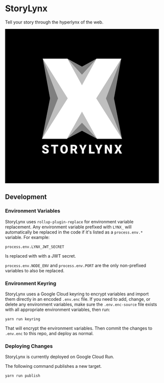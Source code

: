 # StoryLynx

Tell your story through the hyperlynx of the web.

![StoryLynx](./static/img/storylynx.svg)

## Development

### Environment Variables

StoryLynx uses `rollup-plugin-replace` for environment variable replacement. Any environment variable prefixed with `LYNX_` will automatically be replaced in the code if it's listed as a `process.env.*` variable. For example:

	process.env.LYNX_JWT_SECRET

Is replaced with with a JWT secret.

`process.env.NODE_ENV` and `process.env.PORT` are the only non-prefixed variables to also be replaced.

### Environment Keyring

StoryLynx uses a Google Cloud keyring to encrypt variables and import them directly in an encoded `.env.enc` file. If you need to add, change, or delete any environment variables, make sure the `.env.enc-source` file exists with all appropriate environment variables, then run:

	yarn run keyring

That will encrypt the environment variables. Then commit the changes to `.env.enc` to this repo, and deploy as normal.

### Deploying Changes

StoryLynx is currently deployed on Google Cloud Run.

The following command publishes a new target.

	yarn run publish
